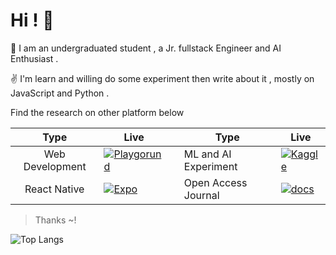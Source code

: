 # Hi ! 👋

📝 I am an undergraduated student , a Jr. fullstack Engineer and AI Enthusiast .

✌️ I'm learn and willing do some experiment then write about it , mostly on JavaScript and Python .

Find the research on other platform below 

| Type  | Live  |  | Type  | Live  |
|:-:|---|---|---|---|
|Web Development | [![Playgorund](https://img.shields.io/badge/Codesandbox-040404?style=for-the-badge&logo=codesandbox&logoColor=DBDBDB)](https://codesandbox.io/u/zegveld)  | |  ML and AI Experiment  |  [![Kaggle](https://img.shields.io/badge/Kaggle-035a7d?style=for-the-badge&logo=kaggle&logoColor=white)](https://www.kaggle.com/zegveld)  |
| React Native | [![Expo](https://img.shields.io/badge/expo-1C1E24?style=for-the-badge&logo=expo&logoColor=#D04A37)](https://expo.dev/@zegveld?tab=snacks) |  |  Open Access Journal | [![docs](https://img.shields.io/badge/Journal-lightblue?style=for-the-badge&logo=appveyor)](https://github.com/RFebrians/index-journal)  | 

> Thanks ~!

![Top Langs](https://github-readme-stats.vercel.app/api/top-langs/?username=RFebrians&layout=compact&bg_color=DEG,0F2027,203A43,2C5364&title_color=E9CEDF&text_color=E9CEDF)



<!--
**RFebrians/RFebrians** is a ✨ _special_ ✨ repository because its `README.md` (this file) appears on your GitHub profile.

Here are some ideas to get you started:

- 🔭 I’m currently working on ...
- 🌱 I’m currently learning ...
- 👯 I’m looking to collaborate on ...
- 🤔 I’m looking for help with ...
- 💬 Ask me about ...
- 📫 How to reach me: ...
- 😄 Pronouns: ...
- ⚡ Fun fact: ...
-->
